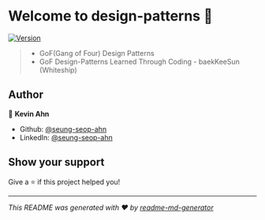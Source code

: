 # Welcome to design-patterns 👋
[![Version](https://img.shields.io/npm/v/design-patterns.svg)](https://www.npmjs.com/package/design-patterns)

> - GoF(Gang of Four) Design Patterns
> - GoF Design-Patterns Learned Through Coding - baekKeeSun (Whiteship)

## Author

👤 **Kevin Ahn**

* Github: [@seung-seop-ahn](https://github.com/seung-seop-ahn)
* LinkedIn: [@seung-seop-ahn](https://linkedin.com/in/seung-seop-ahn)

## Show your support

Give a ⭐️ if this project helped you!


***
_This README was generated with ❤️ by [readme-md-generator](https://github.com/kefranabg/readme-md-generator)_